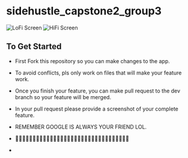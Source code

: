 # sidehustle_capstone2_group3


![LoFi Screen](https://github.com/devRaphe/sidehustle_capstone2_group3/blob/main/flutter_01.png?raw=true) ![HiFi Screen](https://github.com/devRaphe/sidehustle_capstone2_group3/blob/main/flutter_02.png?raw=true)

## To Get Started


- First Fork this repository so you can make changes to the app.

- To avoid conflicts, pls only work on files that will make your feature work.

- Once you finish your feature, you can make pull request to the dev branch so your feature will be merged.

- In your pull request please provide a screenshot of your complete feature. 

- REMEMBER GOOGLE IS ALWAYS YOUR FRIEND LOL.

- 🥂🥂🥂🥂🥂🥂🥂🥂🥂🥂🥂🥂🥂🥂🥂🥂🥂🥂🥂🥂🥂🥂🥂🥂🥂🥂🥂🥂🥂🥂🥂🥂🥂


- 
